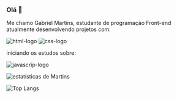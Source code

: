 ### Olá :pencil:

Me chamo Gabriel Martins, estudante de programação Front-end atualmente desenvolvendo projetos com:

  <img src="https://img.shields.io/badge/HTML5-E34F26?style=for-the-badge&logo=html5&logoColor=white" alt="html-logo" />   
  <img src="https://img.shields.io/badge/CSS3-1572B6?style=for-the-badge&logo=css3&logoColor=white" alt="css-logo" /> 


iniciando os estudos sobre:

<img src="https://img.shields.io/badge/JavaScript-F7DF1E?style=for-the-badge&logo=javascript&logoColor=black" alt="javascrip-logo">

![estatísticas de Martins](https://github-readme-stats.vercel.app/api?username=GsvMartins&show_icons=true&theme=transparent)


![Top Langs](https://github-readme-stats.vercel.app/api/top-langs/?username=GsvMartins&layout=compact)
